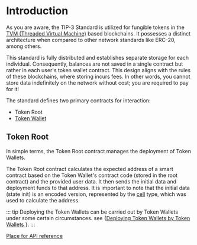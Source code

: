 # Introduction 
 
As you are aware, the TIP-3 Standard is utilized for fungible tokens in the [TVM (Threaded Virtual Machine)](https://everkit.org/en/articles/the-virtual-machine-tvm-1) based blockchains. It possesses a distinct architecture when compared to other network standards like ERC-20, among others. 
 
This standard is fully distributed and establishes separate storage for each individual. Consequently, balances are not saved in a single contract but rather in each user's token wallet contract. This design aligns with the rules of these blockchains, where storing incurs fees. In other words, you cannot store data indefinitely on the network without cost; you are required to pay for it! 
 
The standard defines two primary contracts for interaction: 
- Token Root 
- [Token Wallet](./TokenWallet.md) 
 
## Token Root 
 
In simple terms, the Token Root contract manages the deployment of Token Wallets. 
 
The Token Root contract calculates the expected address of a smart contract based on the Token Wallet's contract code (stored in the root contract) and the provided user data. It then sends the initial data and deployment funds to that address. It is important to note that the initial data (state init) is an encoded version, represented by the [cell](https://github.com/tonlabs/TON-Solidity-Compiler/blob/master/API.md#tvmcell) type, which was used to calculate the address. 

::: tip 
Deploying the Token Wallets can be carried out by Token Wallets under some certain circumstances. see {[Deploying Token Wallets by Token Wallets ](./TokenWallet.md#deploying-token-wallets-by-token-wallets)}.
:::

[ Place for API reference ](/index.md)